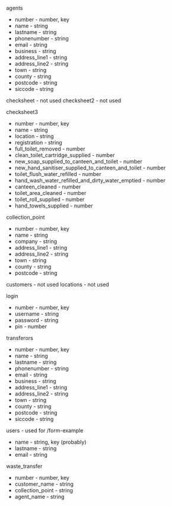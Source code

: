agents
- number - number, key
- name - string
- lastname - string
- phonenumber - string
- email - string
- business - string
- address_line1 - string
- address_line2 - string
- town - string
- county - string
- postcode - string
- siccode - string



checksheet - not used
checksheet2 - not used

checksheet3
- number - number, key
- name - string
- location - string
- registration - string
- full_toilet_removed - number
- clean_toilet_cartridge_supplied - number
- new_soap_supplied_to_canteen_and_toilet - number
- new_hand_sanitiser_supplied_to_canteen_and_toilet - number
- toilet_flush_water_refilled - number
- hand_wash_water_refilled_and_dirty_water_emptied - number
- canteen_cleaned - number
- toilet_area_cleaned - number
- toilet_roll_supplied - number
- hand_towels_supplied - number

collection_point
- number - number, key
- name - string
- company - string
- address_line1 - string
- address_line2 - string
- town - string
- county - string
- postcode - string

customers - not used
locations - not used

login
- number - number, key
- username - string
- password - string
- pin - number

transferors
- number - number, key
- name - string
- lastname - string
- phonenumber - string 
- email - string
- business - string
- address_line1 - string
- address_line2 - string
- town - string
- county - string
- postcode - string
- siccode - string

users - used for /form-example
- name - string, key (probably)
- lastname - string
- email - string

waste_transfer
- number - number, key
- customer_name - string
- collection_point - string
- agent_name - string